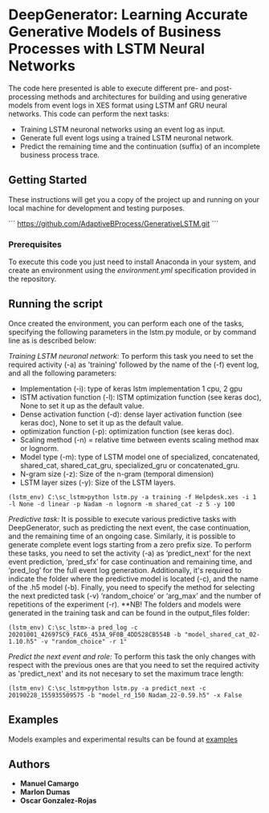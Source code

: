 # DeepGenerator: Learning Accurate Generative Models of Business Processes with LSTM Neural Networks

The code here presented is able to execute different pre- and post-processing methods and architectures for building and using generative models from event logs in XES format using LSTM anf GRU neural networks. This code can perform the next tasks:


* Training LSTM neuronal networks using an event log as input.
* Generate full event logs using a trained LSTM neuronal network.
* Predict the remaining time and the continuation (suffix) of an incomplete business process trace. 


## Getting Started

These instructions will get you a copy of the project up and running on your local machine for development and testing purposes.

´´´
https://github.com/AdaptiveBProcess/GenerativeLSTM.git
´´´

### Prerequisites

To execute this code you just need to install Anaconda in your system, and create an environment using the *environment.yml* specification provided in the repository.

## Running the script

Once created the environment, you can perform each one of the tasks, specifying the following parameters in the lstm.py module, or by command line as is described below:

*Training LSTM neuronal network:* To perform this task you need to set the required activity (-a) as 'training' followed by the name of the (-f) event log, and all the following parameters:

* Implementation (-i): type of keras lstm implementation 1 cpu, 2 gpu
* lSTM activation function (-l): lSTM optimization function (see keras doc), None to set it up as the default value.
* Dense activation function (-d): dense layer activation function (see keras doc), None to set it up as the default value.
* optimization function (-p): optimization function (see keras doc).
* Scaling method (-n) = relative time between events scaling method max or lognorm.
* Model type (-m): type of LSTM model one of specialized, concatenated, shared_cat, shared_cat_gru, specialized_gru or concatenated_gru.
* N-gram size (-z): Size of the n-gram (temporal dimension)
* LSTM layer sizes (-y): Size of the LSTM layers.

```
(lstm_env) C:\sc_lstm>python lstm.py -a training -f Helpdesk.xes -i 1 -l None -d linear -p Nadam -n lognorm -m shared_cat -z 5 -y 100
```

*Predictive task:* It is possible to execute various predictive tasks with DeepGenerator, such as predicting the next event, the case continuation, and the remaining time of an ongoing case. Similarly, it is possible to generate complete event logs starting from a zero prefix size. To perform these tasks, you need to set the activity (-a) as ‘predict_next’ for the next event prediction, ‘pred_sfx’ for case continuation and remaining time, and ‘pred_log’ for the full event log generation. Additionally, it's required to indicate the folder where the predictive model is located (-c), and the name of the .h5 model (-b). Finally, you need to specify the method for selecting the next predicted task (-v) ‘random_choice’ or ‘arg_max’ and the number of repetitions of the experiment (-r). **NB! The folders and models were generated in the training task and can be found in the output_files folder:

```
(lstm_env) C:\sc_lstm>-a pred_log -c 20201001_426975C9_FAC6_453A_9F0B_4DD528CB554B -b "model_shared_cat_02-1.10.h5" -v "random_choice" -r 1"
```
*Predict the next event and role:* To perform this task the only changes with respect with the previous ones are that you need to set the required activity as 'predict_next' and its not necesary to set the maximum trace length:

```
(lstm_env) C:\sc_lstm>python lstm.py -a predict_next -c 20190228_155935509575 -b "model_rd_150 Nadam_22-0.59.h5" -x False
```
## Examples

Models examples and experimental results can be found at <a href="http://kodu.ut.ee/~chavez85/bpm2019/" target="_blank">examples</a>
## Authors

* **Manuel Camargo**
* **Marlon Dumas**
* **Oscar Gonzalez-Rojas**
